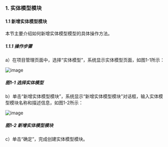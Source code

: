 ### 1. 实体模型模块

#### 1.1 新增实体模型模块

本节主要介绍如何新增实体模型模型的具体操作方法。

##### 1.1.1 操作步骤

a）在项目管理页面中，选择“实体模型”，系统显示实体模型页面，如图1-1所示：

![image](https://user-images.githubusercontent.com/79617492/170645804-8eee6d35-f3af-4640-b4bf-122809a33c73.png)

##### 图1-1 选择实体模型

b）单击“新增实体模型模块”，系统显示“新增实体模型模块”对话框，输入实体模型模块名称和描述信息，如图1-2所示：

![image](https://user-images.githubusercontent.com/79617492/170645820-bbbb83cc-65af-44cf-bdac-0f0f9853f9f1.png)

##### 图1-2 新增实体模型模块

c）单击“确定”，完成创建实体模型模块。
